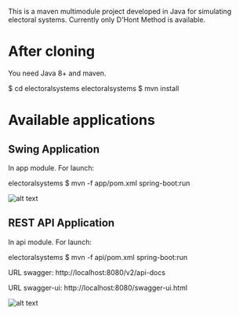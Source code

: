 
This is a maven multimodule project developed in Java for simulating electoral systems.
Currently only D'Hont Method is available.

# After cloning

You need Java 8+ and maven.

$ cd electoralsystems
electoralsystems $ mvn install


# Available applications


## Swing Application

In app module. For launch:

electoralsystems $ mvn -f app/pom.xml spring-boot:run


![alt text](https://raw.githubusercontent.com/andresjimenezpenalver/electoralsystems/master/app/src/site/images/swing-application.png?token=AMBVOWDLEDJLQXJQRVEREFK5B6QEG)



## REST API Application 

In api module. For launch:

electoralsystems $ mvn -f api/pom.xml spring-boot:run 


URL swagger: http://localhost:8080/v2/api-docs 

URL swagger-ui: http://localhost:8080/swagger-ui.html

![alt text](https://raw.githubusercontent.com/andresjimenezpenalver/electoralsystems/master/api/src/site/images/swaggerui-restapi-application.png?token=AMBVOWCKOVVW7XPYY3EURDS5B6QK6)
